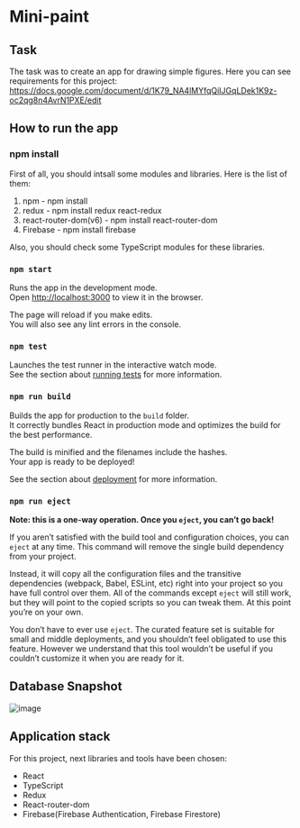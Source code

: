 # Mini-paint

## Task

The task was to create an app for drawing simple figures. Here you can see requirements for this project:
https://docs.google.com/document/d/1K79_NA4lMYfqQiIJGqLDek1K9z-oc2qg8n4AvrN1PXE/edit

## How to run the app

### npm install

First of all, you should intsall some modules and libraries. Here is the list of them:
1. npm - npm install
2. redux - npm install redux react-redux
3. react-router-dom(v6) - npm install react-router-dom
4. Firebase - npm install firebase

Also, you should check some TypeScript modules for these libraries.

### `npm start`

Runs the app in the development mode.\
Open [http://localhost:3000](http://localhost:3000) to view it in the browser.

The page will reload if you make edits.\
You will also see any lint errors in the console.

### `npm test`

Launches the test runner in the interactive watch mode.\
See the section about [running tests](https://facebook.github.io/create-react-app/docs/running-tests) for more information.

### `npm run build`

Builds the app for production to the `build` folder.\
It correctly bundles React in production mode and optimizes the build for the best performance.

The build is minified and the filenames include the hashes.\
Your app is ready to be deployed!

See the section about [deployment](https://facebook.github.io/create-react-app/docs/deployment) for more information.

### `npm run eject`

**Note: this is a one-way operation. Once you `eject`, you can’t go back!**

If you aren’t satisfied with the build tool and configuration choices, you can `eject` at any time. This command will remove the single build dependency from your project.

Instead, it will copy all the configuration files and the transitive dependencies (webpack, Babel, ESLint, etc) right into your project so you have full control over them. All of the commands except `eject` will still work, but they will point to the copied scripts so you can tweak them. At this point you’re on your own.

You don’t have to ever use `eject`. The curated feature set is suitable for small and middle deployments, and you shouldn’t feel obligated to use this feature. However we understand that this tool wouldn’t be useful if you couldn’t customize it when you are ready for it.

##  Database Snapshot
![image](https://user-images.githubusercontent.com/80006516/153363280-b13f7d05-712d-4ef4-ab55-8a1cb72e9e18.png)

## Application stack

For this project, next libraries and tools have been chosen:

- React
- TypeScript
- Redux
- React-router-dom
- Firebase(Firebase Authentication, Firebase Firestore)

